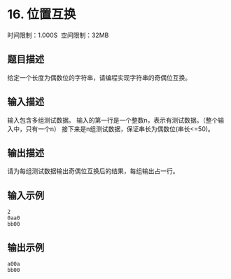 # 16\. 位置互换

时间限制：1.000S  空间限制：32MB

## 题目描述

给定一个长度为偶数位的字符串，请编程实现字符串的奇偶位互换。

## 输入描述

输入包含多组测试数据。
输入的第一行是一个整数n，表示有测试数据。（整个输入中，只有一个n）
接下来是n组测试数据，保证串长为偶数位(串长<=50)。

## 输出描述

请为每组测试数据输出奇偶位互换后的结果，每组输出占一行。

## 输入示例

```
2
0aa0
bb00
```

## 输出示例

```
a00a
bb00
```
